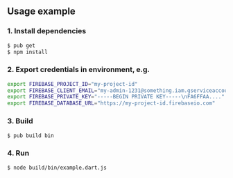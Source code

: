 ## Usage example

### 1. Install dependencies

```bash
$ pub get
$ npm install
```

### 2. Export credentials in environment, e.g.

```bash
export FIREBASE_PROJECT_ID="my-project-id"
export FIREBASE_CLIENT_EMAIL="my-admin-1231@something.iam.gserviceaccount.com"
export FIREBASE_PRIVATE_KEY="-----BEGIN PRIVATE KEY-----\nFA6FFAA...."
export FIREBASE_DATABASE_URL="https://my-project-id.firebaseio.com"
```

### 3. Build

```bash
$ pub build bin
```

### 4. Run

```bash
$ node build/bin/example.dart.js
```

